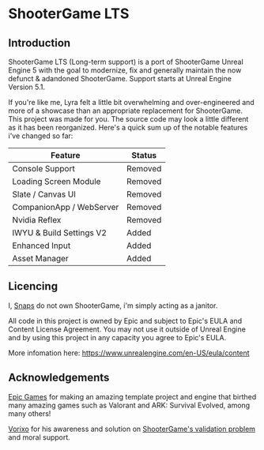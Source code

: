 # ShooterGame LTS

## Introduction

ShooterGame LTS (Long-term support) is a port of ShooterGame Unreal Engine 5 with the goal to modernize, fix and generally maintain the now defunct & adandoned ShooterGame. Support starts at Unreal Engine Version 5.1.

If you're like me, Lyra felt a little bit overwhelming and over-engineered and more of a showcase than an appropriate replacement for ShooterGame. This project was made for you. The source code may look a little different as it has been reorganized. Here's a quick sum up of the notable features i've changed so far:

| Feature                   | Status |
| -------------             | ------------- |
| Console Support           | Removed       |
| Loading Screen Module     | Removed       |
| Slate / Canvas UI         | Removed       |
| CompanionApp / WebServer  | Removed       |
| Nvidia Reflex             | Removed       |
| IWYU & Build Settings V2  | Added         |
| Enhanced Input            | Added         |
| Asset Manager             | Added         |


## Licencing 
I, [Snaps](https://discord.com/users/Snaps#9999) do not own ShooterGame, i'm simply acting as a janitor.

All code in this project is owned by Epic and subject to Epic's EULA and Content License Agreement. You may not use it outside of Unreal Engine and by using this project in any capacity you agree to Epic's EULA.

More infomation here: https://www.unrealengine.com/en-US/eula/content

## Acknowledgements

[Epic Games](https://www.epicgames.com/) for making an amazing template project and engine that birthed many amazing games such as Valorant and ARK: Survival Evolved, among many others!

[Vorixo](https://vorixo.github.io/) for his awareness and solution on [ShooterGame's validation problem](https://vorixo.github.io/devtricks/shootergame-vulnerability/) and moral support.
